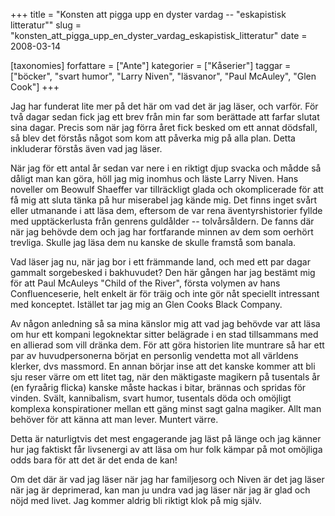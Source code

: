 +++
title = "Konsten att pigga upp en dyster vardag -- \"eskapistisk litteratur\""
slug = "konsten_att_pigga_upp_en_dyster_vardag_eskapistisk_litteratur"
date = 2008-03-14

[taxonomies]
forfattare = ["Ante"]
kategorier = ["Kåserier"]
taggar = ["böcker", "svart humor", "Larry Niven", "läsvanor", "Paul McAuley", "Glen Cook"]
+++

Jag har funderat lite mer på det här om vad det är jag läser, och varför. För två dagar sedan fick jag ett brev från min far som berättade att farfar slutat sina dagar. Precis som när jag förra året fick besked om ett annat dödsfall, så blev det förstås något som kom att påverka mig på alla plan. Detta inkluderar förstås även vad jag läser.

När jag för ett antal år sedan var nere i en riktigt djup svacka och mådde så dåligt man kan göra, höll jag mig inomhus och läste Larry Niven. Hans noveller om Beowulf Shaeffer var tillräckligt glada och okomplicerade för att få mig att sluta tänka på hur miserabel jag kände mig. Det finns inget svårt eller utmanande i att läsa dem, eftersom de var rena äventyrshistorier fyllde med upptäckerlusta från genrens guldålder -- tolvårsåldern. De fanns där när jag behövde dem och jag har fortfarande minnen av dem som oerhört trevliga. Skulle jag läsa dem nu kanske de skulle framstå som banala.

Vad läser jag nu, när jag bor i ett främmande land, och med ett par dagar gammalt sorgebesked i bakhuvudet? Den här gången har jag bestämt mig för att Paul McAuleys "Child of the River", första volymen av hans Confluenceserie, helt enkelt är för träig och inte gör nåt speciellt intressant med konceptet. Istället tar jag mig an Glen Cooks Black Company.

Av någon anledning så sa mina känslor mig att vad jag behövde var att läsa om hur ett kompani legoknektar sitter belägrade i en stad tillsammans med en allierad som vill dränka dem. För att göra historien lite muntrare så har ett par av huvudpersonerna börjat en personlig vendetta mot all världens klerker, dvs massmord. En annan börjar inse att det kanske kommer att bli sju reser värre om ett litet tag, när den mäktigaste magikern på tusentals år (en fyraårig flicka) kanske måste hackas i bitar, brännas och spridas för vinden. Svält, kannibalism, svart humor, tusentals döda och omöjligt komplexa konspirationer mellan ett gäng minst sagt galna magiker. Allt man behöver för att känna att man lever. Muntert värre.

Detta är naturligtvis det mest engagerande jag läst på länge och jag känner hur jag faktiskt får livsenergi av att läsa om hur folk kämpar på mot omöjliga odds bara för att det är det enda de kan!

Om det där är vad jag läser när jag har familjesorg och Niven är det jag läser när jag är deprimerad, kan man ju undra vad jag läser när jag är glad och nöjd med livet. Jag kommer aldrig bli riktigt klok på mig själv.
